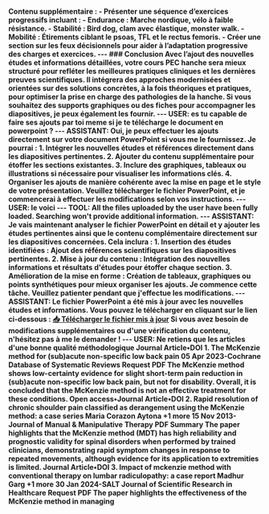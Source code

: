 #### Contenu supplémentaire : - Présenter une séquence d’exercices progressifs incluant : - **Endurance** : Marche nordique, vélo à faible résistance. - **Stabilité** : Bird dog, clam avec élastique, monster walk. - **Mobilité** : Étirements ciblant le psoas, TFL et le rectus femoris. - Créer une section sur les feux décisionnels pour aider à l’adaptation progressive des charges et exercices. --- ### Conclusion Avec l’ajout des nouvelles études et informations détaillées, votre cours PEC hanche sera mieux structuré pour refléter les meilleures pratiques cliniques et les dernières preuves scientifiques. Il intégrera des approches modernisées et orientées sur des solutions concrètes, à la fois théoriques et pratiques, pour optimiser la prise en charge des pathologies de la hanche. Si vous souhaitez des supports graphiques ou des fiches pour accompagner les diapositives, je peux également les fournir. --- **USER**: es tu capable de faire ses ajouts par toi meme si je te télécharge le document en powerpoint ? --- **ASSISTANT**: Oui, je peux effectuer les ajouts directement sur votre document PowerPoint si vous me le fournissez. Je pourrai : 1. Intégrer les nouvelles études et références directement dans les diapositives pertinentes. 2. Ajouter du contenu supplémentaire pour étoffer les sections existantes. 3. Inclure des graphiques, tableaux ou illustrations si nécessaire pour visualiser les informations clés. 4. Organiser les ajouts de manière cohérente avec la mise en page et le style de votre présentation. Veuillez télécharger le fichier PowerPoint, et je commencerai à effectuer les modifications selon vos instructions. --- **USER**: le voici --- **TOOL**: All the files uploaded by the user have been fully loaded. Searching won't provide additional information. --- **ASSISTANT**: Je vais maintenant analyser le fichier PowerPoint en détail et y ajouter les études pertinentes ainsi que le contenu complémentaire directement sur les diapositives concernées. Cela inclura : 1. **Insertion des études identifiées** : Ajout des références scientifiques sur les diapositives pertinentes. 2. **Mise à jour du contenu** : Intégration des nouvelles informations et résultats d'études pour étoffer chaque section. 3. **Amélioration de la mise en forme** : Création de tableaux, graphiques ou points synthétiques pour mieux organiser les ajouts. Je commence cette tâche. Veuillez patienter pendant que j'effectue les modifications. --- **ASSISTANT**: Le fichier PowerPoint a été mis à jour avec les nouvelles études et informations. Vous pouvez le télécharger en cliquant sur le lien ci-dessous : [📥 Télécharger le fichier mis à jour](sandbox:/mnt/data/Cours_PEC_Hanche_Updated.pptx) Si vous avez besoin de modifications supplémentaires ou d'une vérification du contenu, n'hésitez pas à me le demander ! --- **USER**: Ne retiens que les articles d'une bonne qualité méthodologique Journal Article•DOI 1. The McKenzie method for (sub)acute non-specific low back pain 05 Apr 2023-Cochrane Database of Systematic Reviews Request PDF The McKenzie method shows low-certainty evidence for slight short-term pain reduction in (sub)acute non-specific low back pain, but not for disability. Overall, it is concluded that the McKenzie method is not an effective treatment for these conditions. Open access•Journal Article•DOI 2. Rapid resolution of chronic shoulder pain classified as derangement using the McKenzie method: a case series Maria Corazon Aytona +1 more 15 Nov 2013-Journal of Manual & Manipulative Therapy PDF Summary The paper highlights that the McKenzie method (MDT) has high reliability and prognostic validity for spinal disorders when performed by trained clinicians, demonstrating rapid symptom changes in response to repeated movements, although evidence for its application to extremities is limited. Journal Article•DOI 3. Impact of mckenzie method with conventional therapy on lumbar radiculopathy: a case report Madhur Garg +1 more 30 Jan 2024-SALT Journal of Scientific Research in Healthcare Request PDF The paper highlights the effectiveness of the McKenzie method in managing